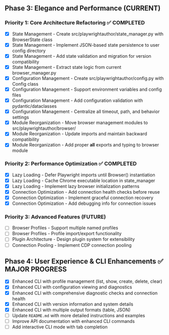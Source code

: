 ## Phase 3: Elegance and Performance (CURRENT)

### Priority 1: Core Architecture Refactoring ✅ COMPLETED
- [x] State Management - Create src/playwrightauthor/state_manager.py with BrowserState class
- [x] State Management - Implement JSON-based state persistence to user config directory  
- [x] State Management - Add state validation and migration for version compatibility
- [x] State Management - Extract state logic from current browser_manager.py
- [x] Configuration Management - Create src/playwrightauthor/config.py with Config class
- [x] Configuration Management - Support environment variables and config files
- [x] Configuration Management - Add configuration validation with pydantic/dataclasses
- [x] Configuration Management - Centralize all timeout, path, and behavior settings
- [x] Module Reorganization - Move browser management modules to src/playwrightauthor/browser/
- [x] Module Reorganization - Update imports and maintain backward compatibility
- [x] Module Reorganization - Add proper __all__ exports and typing to browser module

### Priority 2: Performance Optimization ✅ COMPLETED
- [x] Lazy Loading - Defer Playwright imports until Browser() instantiation
- [x] Lazy Loading - Cache Chrome executable location in state_manager
- [x] Lazy Loading - Implement lazy browser initialization patterns
- [x] Connection Optimization - Add connection health checks before reuse
- [x] Connection Optimization - Implement graceful connection recovery
- [x] Connection Optimization - Add debugging info for connection issues

### Priority 3: Advanced Features (FUTURE)
- [ ] Browser Profiles - Support multiple named profiles
- [ ] Browser Profiles - Profile import/export functionality
- [ ] Plugin Architecture - Design plugin system for extensibility
- [ ] Connection Pooling - Implement CDP connection pooling

## Phase 4: User Experience & CLI Enhancements ✅ MAJOR PROGRESS
- [x] Enhanced CLI with profile management (list, show, create, delete, clear)
- [x] Enhanced CLI with configuration viewing and diagnostics  
- [x] Enhanced CLI with comprehensive diagnostic checks and connection health
- [x] Enhanced CLI with version information and system details
- [x] Enhanced CLI with multiple output formats (table, JSON)
- [ ] Update `README.md` with more detailed instructions and examples
- [ ] Improve API documentation with enhanced CLI commands
- [ ] Add interactive CLI mode with tab completion
